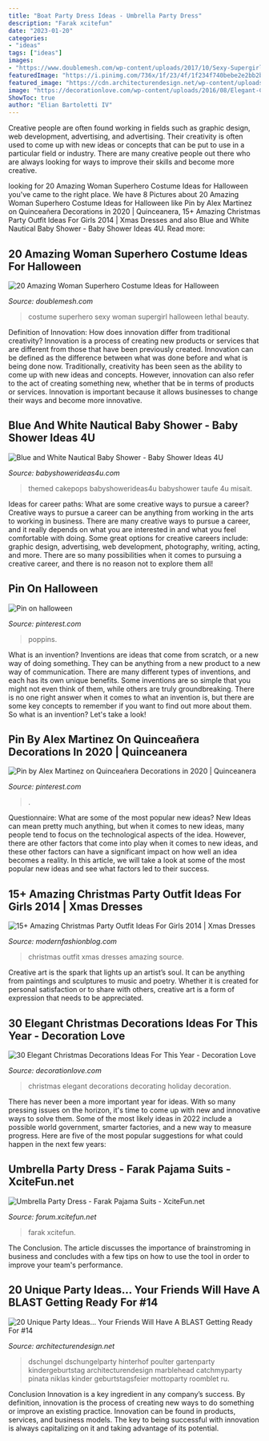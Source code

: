 ```yaml
---
title: "Boat Party Dress Ideas - Umbrella Party Dress"
description: "Farak xcitefun"
date: "2023-01-20"
categories:
- "ideas"
tags: ["ideas"]
images:
- "https://www.doublemesh.com/wp-content/uploads/2017/10/Sexy-Supergirl-Costume.jpg"
featuredImage: "https://i.pinimg.com/736x/1f/23/4f/1f234f740bebe2e2bb2b53c0f8557c69--mary-poppins-costume-holiday-dresses.jpg"
featured_image: "https://cdn.architecturendesign.net/wp-content/uploads/2016/05/AD-Unique-Party-Themes-04.jpg"
image: "https://decorationlove.com/wp-content/uploads/2016/08/Elegant-Christmas-Holiday-Decorating-Ideas.jpg"
ShowToc: true
author: "Elian Bartoletti IV"
---
```



Creative people are often found working in fields such as graphic design, web development, advertising, and advertising. Their creativity is often used to come up with new ideas or concepts that can be put to use in a particular field or industry. There are many creative people out there who are always looking for ways to improve their skills and become more creative.

	

		
looking for 20 Amazing Woman Superhero Costume Ideas for Halloween you've came to the right place. We have 8 Pictures about 20 Amazing Woman Superhero Costume Ideas for Halloween like Pin by Alex Martinez on Quinceañera Decorations in 2020 | Quinceanera, 15+ Amazing Christmas Party Outfit Ideas For Girls 2014 | Xmas Dresses and also Blue and White Nautical Baby Shower - Baby Shower Ideas 4U. Read more:
		
    
## 20 Amazing Woman Superhero Costume Ideas For Halloween

<img loading=lazy src="https://www.doublemesh.com/wp-content/uploads/2017/10/Sexy-Supergirl-Costume.jpg" onerror="this.onerror=null;this.src='https://tse1.mm.bing.net/th?id=OIP.Axzng9as5ghAE_s5xcg5ogHaKl&amp;pid=15.1';" alt="20 Amazing Woman Superhero Costume Ideas for Halloween">

_Source: doublemesh.com_

>costume superhero sexy woman supergirl halloween lethal beauty. 

	

Definition of Innovation: How does innovation differ from traditional creativity?
Innovation is a process of creating new products or services that are different from those that have been previously created. Innovation can be defined as the difference between what was done before and what is being done now. Traditionally, creativity has been seen as the ability to come up with new ideas and concepts. However, innovation can also refer to the act of creating something new, whether that be in terms of products or services. Innovation is important because it allows businesses to change their ways and become more innovative.

    
## Blue And White Nautical Baby Shower - Baby Shower Ideas 4U

<img loading=lazy src="https://babyshowerideas4u.com/wp-content/uploads/2016/04/Blue-and-White-Nautical-Baby-Shower-Cakepops.jpg" onerror="this.onerror=null;this.src='https://tse1.mm.bing.net/th?id=OIP.L9B1E-flbOEetUrpRs5XeAHaNK&amp;pid=15.1';" alt="Blue and White Nautical Baby Shower - Baby Shower Ideas 4U">

_Source: babyshowerideas4u.com_

>themed cakepops babyshowerideas4u babyshower taufe 4u misait. 

	

Ideas for career paths: What are some creative ways to pursue a career?
Creative ways to pursue a career can be anything from working in the arts to working in business. There are many creative ways to pursue a career, and it really depends on what you are interested in and what you feel comfortable with doing. Some great options for creative careers include: graphic design, advertising, web development, photography, writing, acting, and more. There are so many possibilities when it comes to pursuing a creative career, and there is no reason not to explore them all!

    
## Pin On Halloween

<img loading=lazy src="https://i.pinimg.com/736x/1f/23/4f/1f234f740bebe2e2bb2b53c0f8557c69--mary-poppins-costume-holiday-dresses.jpg" onerror="this.onerror=null;this.src='https://tse1.mm.bing.net/th?id=OIP.M-mRmYyvsw-ulYgO5wlwpQHaMx&amp;pid=15.1';" alt="Pin on halloween">

_Source: pinterest.com_

>poppins. 

	

What is an invention?
Inventions are ideas that come from scratch, or a new way of doing something. They can be anything from a new product to a new way of communication. There are many different types of inventions, and each has its own unique benefits. Some inventions are so simple that you might not even think of them, while others are truly groundbreaking. There is no one right answer when it comes to what an invention is, but there are some key concepts to remember if you want to find out more about them. So what is an invention? Let's take a look!

    
## Pin By Alex Martinez On Quinceañera Decorations In 2020 | Quinceanera

<img loading=lazy src="https://i.pinimg.com/736x/58/59/73/5859732ce576c0018a0f2241fc70849e.jpg" onerror="this.onerror=null;this.src='https://tse2.mm.bing.net/th?id=OIP.Vse3dTjj_HtSksbzSXED5gHaJ3&amp;pid=15.1';" alt="Pin by Alex Martinez on Quinceañera Decorations in 2020 | Quinceanera">

_Source: pinterest.com_

>. 

	

Questionnaire: What are some of the most popular new ideas?
New Ideas can mean pretty much anything, but when it comes to new ideas, many people tend to focus on the technological aspects of the idea. However, there are other factors that come into play when it comes to new ideas, and these other factors can have a significant impact on how well an idea becomes a reality. In this article, we will take a look at some of the most popular new ideas and see what factors led to their success.

    
## 15+ Amazing Christmas Party Outfit Ideas For Girls 2014 | Xmas Dresses

<img loading=lazy src="http://modernfashionblog.com/wp-content/uploads/2014/11/15-Amazing-Christmas-Party-Outfit-Ideas-For-Girls-2014-Xmas-Dresses-16.jpg" onerror="this.onerror=null;this.src='https://tse2.mm.bing.net/th?id=OIP.BMvwIQ62w7LDsLBb310UxQHaLi&amp;pid=15.1';" alt="15+ Amazing Christmas Party Outfit Ideas For Girls 2014 | Xmas Dresses">

_Source: modernfashionblog.com_

>christmas outfit xmas dresses amazing source. 

	

Creative art is the spark that lights up an artist’s soul. It can be anything from paintings and sculptures to music and poetry. Whether it is created for personal satisfaction or to share with others, creative art is a form of expression that needs to be appreciated.

    
## 30 Elegant Christmas Decorations Ideas For This Year - Decoration Love

<img loading=lazy src="https://decorationlove.com/wp-content/uploads/2016/08/Elegant-Christmas-Holiday-Decorating-Ideas.jpg" onerror="this.onerror=null;this.src='https://tse2.mm.bing.net/th?id=OIP.pvcKjMfYKp0OMHZ-o5dm5QDhEs&amp;pid=15.1';" alt="30 Elegant Christmas Decorations Ideas For This Year - Decoration Love">

_Source: decorationlove.com_

>christmas elegant decorations decorating holiday decoration. 

	

There has never been a more important year for ideas. With so many pressing issues on the horizon, it's time to come up with new and innovative ways to solve them. Some of the most likely ideas in 2022 include a possible world government, smarter factories, and a new way to measure progress. Here are five of the most popular suggestions for what could happen in the next few years:

    
## Umbrella Party Dress - Farak Pajama Suits - XciteFun.net

<img loading=lazy src="https://img.xcitefun.net/users/2011/09/263487,xcitefun-umbrella-farak-pajama-suits-14.jpg" onerror="this.onerror=null;this.src='https://tse1.mm.bing.net/th?id=OIP.WhkSCBplCR3554gyhd5RmwHaMV&amp;pid=15.1';" alt="Umbrella Party Dress - Farak Pajama Suits - XciteFun.net">

_Source: forum.xcitefun.net_

>farak xcitefun. 

	

The Conclusion.
The article discusses the importance of brainstroming in business and concludes with a few tips on how to use the tool in order to improve your team's performance.

    
## 20 Unique Party Ideas… Your Friends Will Have A BLAST Getting Ready For #14

<img loading=lazy src="https://cdn.architecturendesign.net/wp-content/uploads/2016/05/AD-Unique-Party-Themes-04.jpg" onerror="this.onerror=null;this.src='https://tse3.mm.bing.net/th?id=OIP.mjJizlYaB36qZCkNaMApDwHaQ1&amp;pid=15.1';" alt="20 Unique Party Ideas… Your Friends Will Have A BLAST Getting Ready For #14">

_Source: architecturendesign.net_

>dschungel dschungelparty hinterhof poulter gartenparty kindergeburtstag architecturendesign marblehead catchmyparty pinata niklas kinder geburtstagsfeier mottoparty roomblet ru. 

	

Conclusion
Innovation is a key ingredient in any company’s success. By definition, innovation is the process of creating new ways to do something or improve an existing practice. Innovation can be found in products, services, and business models. The key to being successful with innovation is always capitalizing on it and taking advantage of its potential.


